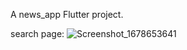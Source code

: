

A news_app Flutter project.

search page:
![Screenshot_1678653641](https://user-images.githubusercontent.com/74424030/224573046-13044256-3bf9-4727-90a0-91a4d45bf300.png)



